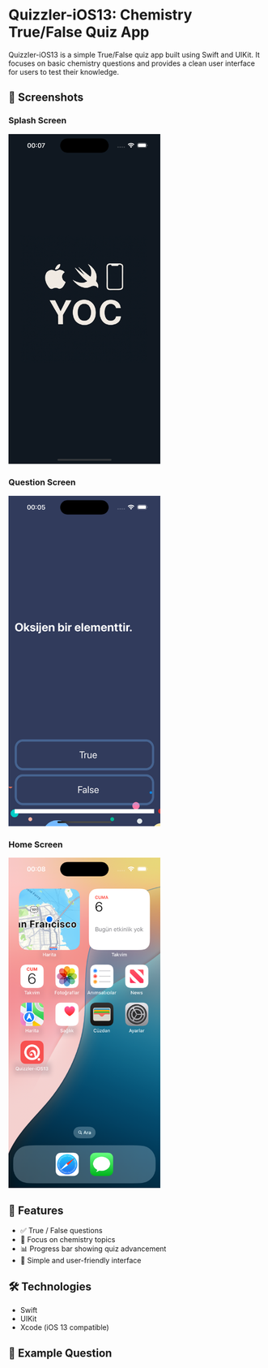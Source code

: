 # Quizzler-iOS13: Chemistry True/False Quiz App

Quizzler-iOS13 is a simple True/False quiz app built using Swift and UIKit. It focuses on basic chemistry questions and provides a clean user interface for users to test their knowledge.

## 📱 Screenshots

### Splash Screen  
<img src="screenshots/splash.png" alt="Splash Screen" width="300">

### Question Screen  
<img src="screenshots/screen.png" alt="Question Screen" width="300">

### Home Screen  
<img src="screenshots/icon.png" alt="Home Screen" width="300">

## 🚀 Features

- ✅ True / False questions  
- 🧪 Focus on chemistry topics  
- 📊 Progress bar showing quiz advancement  
- 🎨 Simple and user-friendly interface  

## 🛠 Technologies

- Swift  
- UIKit  
- Xcode (iOS 13 compatible)  

## 🧪 Example Question

